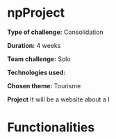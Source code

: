 # npProject

**Type of challenge:** Consolidation

**Duration:** 4 weeks

**Team challenge:** Solo

**Technologies used:**

**Chosen theme:** Tourisme

**Project**
It will be a website about a l

# Functionalities 
